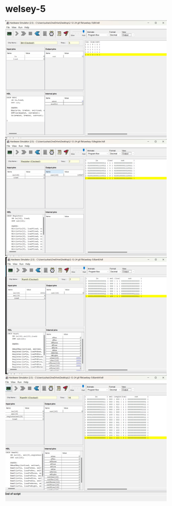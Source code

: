 # welsey-5

<img src="./Screenshot 2024-12-02 133723.jpg"/>

<img src="./Screenshot 2024-12-02 134741.jpg"/>

<img src="./Screenshot 2024-12-02 140815.jpg"/>

<img src="./Screenshot 2024-12-02 164920.jpg"/>

